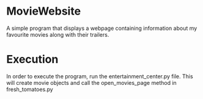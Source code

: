 # MovieWebsite
A simple program that displays a webpage containing information about my favourite movies along with their trailers.

  # Execution
  In order to execute the program, run the entertainment_center.py file. This will create movie objects and call the open_movies_page method in fresh_tomatoes.py 
